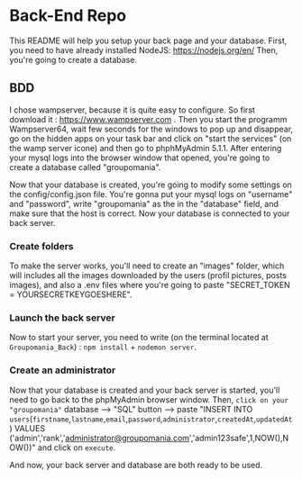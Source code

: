 # Back-End Repo
This README will help you setup your back page and your database.
First, you need to have already installed NodeJS: https://nodejs.org/en/
Then, you're going to create a database. 


## BDD
I chose wampserver, because it is quite easy to configure. So first download it : https://www.wampserver.com .
Then you start the programm Wampserver64, wait few seconds for the windows to pop up and disappear, go on the hidden apps on your task bar and click on "start the services" (on the wamp server icone) and then go to phphMyAdmin 5.1.1. After entering your mysql logs into the browser window that opened, you're going to create a database called "groupomania".

Now that your database is created, you're going to modify some settings on the config/config.json file. You're gonna put your mysql logs on "username" and "password", write "groupomania" as the in the "database" field, and make sure that the host is correct.
Now your database is connected to your back server. 


### Create folders
To make the server works, you'll need to create an "images" folder, which will includes all the images downloaded by the users (profil pictures, posts images), and also a .env files where you're going to paste "SECRET_TOKEN = YOURSECRETKEYGOESHERE".


### Launch the back server
Now to start your server, you need to write (on the terminal located at `Groupomania_Back`) : `npm install` + `nodemon server`.


### Create an administrator
Now that your database is created and your back server is started, you'll need to go back to the phpMyAdmin browser window. 
Then, `click on your "groupomania"` database --> "SQL" button --> paste "INSERT INTO `users`(`firstname`,`lastname`,`email`,`password`,`administrator`,`createdAt`,`updatedAt`) VALUES ('admin','rank','administrator@groupomania.com','admin123safe',1,NOW(),NOW())" and click on `execute`.

And now, your back server and database are both ready to be used.
